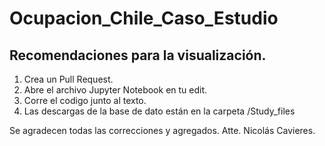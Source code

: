 # Ocupacion_Chile_Caso_Estudio
## Recomendaciones para la visualización.

1. Crea un Pull Request.
2. Abre el archivo Jupyter Notebook en tu edit.
3. Corre el codigo junto al texto.
4. Las descargas de la base de dato están en la carpeta /Study_files

Se agradecen todas las correcciones y agregados.
Atte. Nicolás Cavieres.
